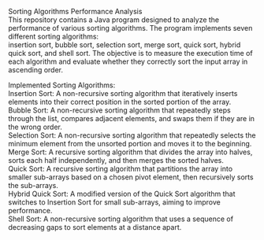 Sorting Algorithms Performance Analysis<br>
This repository contains a Java program designed to analyze the performance of various sorting algorithms. The program implements seven different sorting algorithms:<br> insertion sort, bubble sort, selection sort, merge sort, quick sort, hybrid quick sort, and shell sort. The objective is to measure the execution time of each algorithm and evaluate whether they correctly sort the input array in ascending order.


Implemented Sorting Algorithms:<br>
Insertion Sort: A non-recursive sorting algorithm that iteratively inserts elements into their correct position in the sorted portion of the array.<br>
Bubble Sort: A non-recursive sorting algorithm that repeatedly steps through the list, compares adjacent elements, and swaps them if they are in the wrong order.<br>
Selection Sort: A non-recursive sorting algorithm that repeatedly selects the minimum element from the unsorted portion and moves it to the beginning.<br>
Merge Sort: A recursive sorting algorithm that divides the array into halves, sorts each half independently, and then merges the sorted halves.<br>
Quick Sort: A recursive sorting algorithm that partitions the array into smaller sub-arrays based on a chosen pivot element, then recursively sorts the sub-arrays.<br>
Hybrid Quick Sort: A modified version of the Quick Sort algorithm that switches to Insertion Sort for small sub-arrays, aiming to improve performance.<br>
Shell Sort: A non-recursive sorting algorithm that uses a sequence of decreasing gaps to sort elements at a distance apart.<br>



